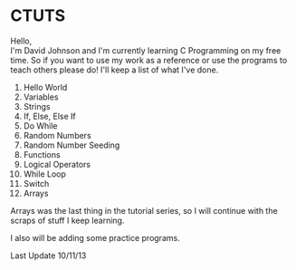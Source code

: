 CTUTS
=====

Hello, 
<br>
I'm David Johnson and I'm currently learning C Programming on my free time. So if you want to use my work as a reference or use the programs to teach others please do! I'll keep a list of what I've done.

1. Hello World
2. Variables
3. Strings
4. If, Else, Else If
5. Do While
6. Random Numbers
7. Random Number Seeding
8. Functions
9. Logical Operators
10. While Loop
11. Switch
12. Arrays

Arrays was the last thing in the tutorial series, so I will continue with the scraps of stuff I keep learning. 

I also will be adding some practice programs.

Last Update 10/11/13
